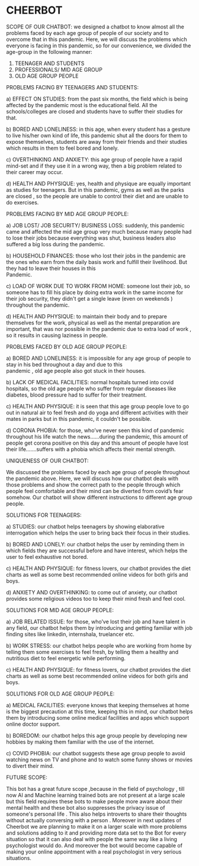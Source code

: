 # CHEERBOT
SCOPE OF OUR CHATBOT:  we designed a chatbot to know almost all the problems faced by each age group of people of our society and to overcome that in this pandemic.
Here, we will discuss the problems which everyone is facing in this pandemic, so for our convenience, we divided the age-group in the following manner:

1) TEENAGER AND STUDENTS
2) PROFESSIONALS/ MID AGE GROUP 
3) OLD AGE GROUP PEOPLE

PROBLEMS FACING BY TEENAGERS AND STUDENTS:

a) EFFECT ON STUDIES: from the past six months, the field which is
    being affected by the pandemic most is the educational field. All the
    schools/colleges are closed and students have to suffer their studies
    for that.

b) BORED AND LONELINESS: in this age, when every student has a
    gesture to live his/her own kind of life, this pandemic shut all the doors
    for them to expose themselves, students are away from their friends
    and their studies which results in them to feel bored and lonely.

c) OVERTHINKING AND ANXIETY: this age group of people have a
    rapid mind-set and if they use it in a wrong way, then a big problem
    related to their career may occur.

d) HEALTH AND PHYSIQUE: yes, health and physique are equally
    important as studies for teenagers. But in this pandemic, gyms as well
    as the parks are closed , so the people are unable to control their diet
    and are unable to do exercises.



PROBLEMS FACING BY MID AGE GROUP PEOPLE:

a)	JOB LOST/ JOB SECURITY/ BUSINESS LOSS: suddenly, this pandemic came and affected the mid age group very much because many people had to lose their jobs because everything was shut, business leaders also suffered a big loss during the pandemic.

 b)  HOUSEHOLD FINANCES: those who lost their jobs in the
     pandemic are the ones who earn from the daily basis work and
     fulfill their livelihood. But they had to leave their houses in this   
     Pandemic.

c) LOAD OF WORK DUE TO WORK FROM HOME: someone lost 
   their job, so someone has to fill his place by doing extra work in the
   same income for their job security, they didn't get a single leave 
    (even on weekends ) throughout the pandemic.

d) HEALTH AND PHYSIQUE: to maintain their body and to prepare
   themselves for the work, physical as well as the mental preparation
   are important, that was nor possible in the pandemic due to extra
   load of work , so it results in causing laziness in people. 



PROBLEMS FACED BY OLD AGE GROUP PEOPLE:

a) BORED AND LONELINESS: it is impossible for any age group of
        people to stay in his bed throughout a day and due to this  
        pandemic , old age people also got stuck in their houses.

b) LACK OF MEDICAL FACILITIES: normal hospitals turned into covid
       hospitals, so the old age people who suffer from regular diseases
       like diabetes, blood pressure had to suffer for their treatment.


c) HEALTH AND PHYSIQUE: it is seen that this age group people love
    to go out in natural air to feel fresh and do yoga and different activities
    with their mates in parks but in this pandemic, it couldn't be possible.

d) CORONA PHOBIA: for those, who’ve never seen this kind of 
    pandemic throughout his life watch the news……during the pandemic,
    this amount of people get corona positive on this day and this amount
    of people have lost their life…….suffers with a phobia which affects
    their mental strength.




  

UNIQUENESS OF OUR CHATBOT:


We discussed the problems faced by each age group of people throughout the pandemic above.
Here, we will discuss how our chatbot deals with those problems and show the correct path to the people through which people feel comfortable and their mind can be diverted from covid’s fear somehow.
Our chatbot will show different instructions to different age group people.


SOLUTIONS FOR TEENAGERS:

a) STUDIES: our chatbot helps teenagers by showing elaborative interrogation which helps the user to bring back their focus in their studies.

b) BORED AND LONELY: our chatbot helps the user by reminding  them in which fields they are successful before and have interest, which helps the user to feel exhaustive not bored.

c) HEALTH AND PHYSIQUE: for fitness lovers, our chatbot provides the diet charts as well as some best recommended online videos for both girls and boys.

d) ANXIETY AND OVERTHINKING: to come out of anxiety, our chatbot provides some religious videos too to keep their mind fresh and feel cool.



SOLUTIONS FOR MID AGE GROUP PEOPLE:

a)	JOB RELATED ISSUE: for those, who’ve lost their job and have talent in any field, our chatbot helps them by introducing and getting familiar with job finding sites like linkedin, internshala, truelancer etc.

b)	WORK STRESS: our chatbot helps people who are working from home by telling them some exercises to feel fresh, by telling them a healthy and nutritious diet to feel energetic while performing.

c)	HEALTH AND PHYSIQUE: for fitness lovers, our chatbot provides the diet charts as well as some best recommended online videos for both girls and boys.



SOLUTIONS FOR OLD AGE GROUP PEOPLE:

a)	MEDICAL FACILITIES: everyone knows that keeping themselves at home is the biggest precaution at this time, keeping this in mind, our chatbot helps them by introducing some online medical facilities and apps which support online doctor support.

b)	BOREDOM: our chatbot helps this age group people by developing new hobbies by making them familiar with the use of the internet.

c)	COVID PHOBIA: our chatbot suggests these age group people to avoid watching news on TV and phone and to watch some funny shows or movies to divert their mind.

FUTURE SCOPE:  

This bot has a great future scope ,because in the field of psychology , till now AI and Machine learning trained bots are not present at a large scale but this field requires these bots to make people more aware about their mental health and these bot also suppresses the privacy issue of someone's  personal life  . This also helps introverts to share their thoughts without actually conversing with a person . 
Moreover in next updates of Cheerbot we are planning to make it on a larger scale with more problems and solutions adding to  it and providing more data set to the Bot for every situation so that it can also deal with people the same way like a living psychologist would do. And moreover the bot would become capable of making your online appointment with a real psychologist in very serious situations.
